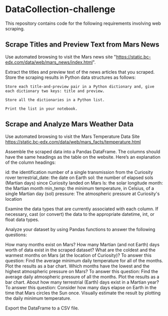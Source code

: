 # DataCollection-challenge
This repository contains code for the following requirements involving web scraping.

Scrape Titles and Preview Text from Mars News
--------------------------------------------
Use automated browsing to visit the Mars news site "https://static.bc-edx.com/data/web/mars_news/index.html".

Extract the titles and preview text of the news articles that you scraped. Store the scraping results in Python data structures as follows:

	Store each title-and-preview pair in a Python dictionary and, give each dictionary two keys: title and preview. 
	
	Store all the dictionaries in a Python list.

	Print the list in your notebook.
	
Scrape and Analyze Mars Weather Data
------------------------------------
Use automated browsing to visit the Mars Temperature Data Site https://static.bc-edx.com/data/web/mars_facts/temperature.html

Assemble the scraped data into a Pandas DataFrame. The columns should have the same headings as the table on the website. Here’s an explanation of the column headings:

id: the identification number of a single transmission from the Curiosity rover
terrestrial_date: the date on Earth
sol: the number of elapsed sols (Martian days) since Curiosity landed on Mars
ls: the solar longitude
month: the Martian month
min_temp: the minimum temperature, in Celsius, of a single Martian day (sol)
pressure: The atmospheric pressure at Curiosity's location

Examine the data types that are currently associated with each column. If necessary, cast (or convert) the data to the appropriate datetime, int, or float data types.

Analyze your dataset by using Pandas functions to answer the following questions:

How many months exist on Mars?
How many Martian (and not Earth) days worth of data exist in the scraped dataset?
What are the coldest and the warmest months on Mars (at the location of Curiosity)? To answer this question:
Find the average minimum daily temperature for all of the months.
Plot the results as a bar chart.
Which months have the lowest and the highest atmospheric pressure on Mars? To answer this question:
Find the average daily atmospheric pressure of all the months.
Plot the results as a bar chart.
About how many terrestrial (Earth) days exist in a Martian year? To answer this question:
Consider how many days elapse on Earth in the time that Mars circles the Sun once.
Visually estimate the result by plotting the daily minimum temperature.

Export the DataFrame to a CSV file.